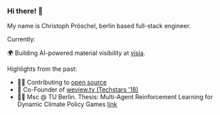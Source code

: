 ### Hi there! 👋

My name is Christoph Pröschel, berlin based full-stack engineer.

Currently: 

🌍 Building AI-powered material visibility at [visia](https://visia.ai). 

Highlights from the past:
- 👨‍💻 Contributing to [open source](https://github.com/airyhq/airy)
- 🚀 Co-Founder of [weview.tv (Techstars '18)](https://x.com/weview)
- 🧑‍🎓 Msc @ TU Berlin. Thesis: Multi-Agent Reinforcement Learning for Dynamic Climate Policy Games [link](https://chrismati.cz/posts/marl-for-dynamic-climate-policy-games/)

